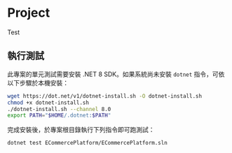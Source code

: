 # Project
Test

## 執行測試

此專案的單元測試需要安裝 .NET 8 SDK。如果系統尚未安裝 `dotnet` 指令，可依以下步驟於本機安裝：

```bash
wget https://dot.net/v1/dotnet-install.sh -O dotnet-install.sh
chmod +x dotnet-install.sh
./dotnet-install.sh --channel 8.0
export PATH="$HOME/.dotnet:$PATH"
```

完成安裝後，於專案根目錄執行下列指令即可跑測試：

```bash
dotnet test ECommercePlatform/ECommercePlatform.sln
```
